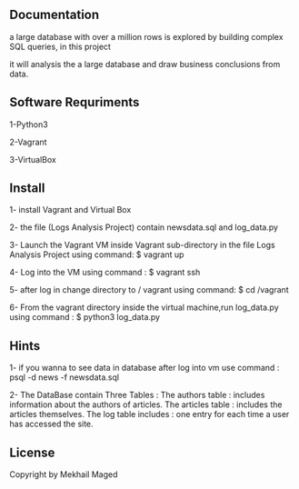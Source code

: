 Documentation
-------------
 a large database with over a million rows is explored by building complex SQL queries, in this project 
 
it will analysis the a large database and  draw business conclusions from data.

Software Requriments
-------------------
1-Python3 

2-Vagrant

3-VirtualBox

Install
--------
1- install Vagrant and Virtual Box

2- the file (Logs Analysis Project)  contain newsdata.sql and log_data.py

3- Launch the Vagrant VM inside Vagrant sub-directory  in the file Logs Analysis Project using command:
   $ vagrant up
   
4- Log into the VM using command :
   $ vagrant ssh
  
5- after log in change directory to / vagrant using command:
   $ cd /vagrant 
   
6- From the vagrant directory inside the virtual machine,run log_data.py using command :
   $ python3 log_data.py

Hints
-----  
1- if you wanna to see data in database after log into vm use command :
   psql -d news -f newsdata.sql
   
2- The DataBase contain Three Tables :
		The authors table      : includes information about the authors of articles.
		The articles table     : includes the articles themselves.
		The log table includes : one entry for each time a user has accessed the site.

     
   
   
   
License
--------
Copyright by Mekhail Maged 
   
   
   
   
